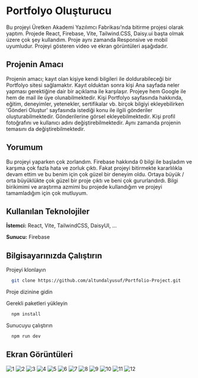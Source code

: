 ﻿
# Portfolyo Oluşturucu

Bu projeyi Üretken Akademi Yazılımcı Fabrikası'nda bitirme projesi olarak yaptım. Projede React, Firebase, Vite, Tailwind.CSS, Daisy.ui başta olmak üzere çok şey kullandım. Proje aynı zamanda Responsive ve mobil uyumludur. Projeyi gösteren video ve ekran görüntüleri aşağıdadır.
## Projenin Amacı
Projenin amacı; kayıt olan kişiye kendi bilgileri ile doldurabileceği bir Portfolyo sitesi sağlamaktır. Kayıt olduktan sonra kişi Ana sayfada neler yapması gerektiğine dair bir açıklama ile karşılaşır. Projeye hem Google ile hem de mail ile üye olunabilmektedir. Kişi Portfolyo sayfasında hakkında, eğitim, deneyimler, yetenekler, sertifikalar vb. birçok bilgiyi ekleyebilirken 'Gönderi Oluştur' sayfasında istediği konu ile ilgili gönderiler oluşturabilmektedir. Gönderilerine görsel ekleyebilmektedir. Kişi profil fotoğrafını ve kullanıcı adını değiştirebilmektedir. Aynı zamanda projenin temasını da değiştirebilmektedir. 
## Yorumum
Bu projeyi yaparken çok zorlandım. Firebase hakkında 0 bilgi ile başladım ve karşıma çok fazla hata ve zorluk çıktı. Fakat projeyi bitirmekte kararlılıkla devam ettim ve bu benim için çok güzel bir deneyim oldu. Ortaya büyük / orta büyüklükte çok güzel bir proje çıktı ve beni çok gururlandırdı. Bilgi birikimimi ve araştırma azmimi bu projede kullandığım ve projeyi tamamladığım için çok mutluyum. 
## Kullanılan Teknolojiler

**İstemci:** React, Vite, TailwindCSS, DaisyUI, ...

**Sunucu:** Firebase

  
## Bilgisayarınızda Çalıştırın

Projeyi klonlayın

```bash
  git clone https://github.com/altundalyusuf/Portfolio-Project.git
```

Proje dizinine gidin


Gerekli paketleri yükleyin

```bash
  npm install
```

Sunucuyu çalıştırın

```bash
  npm run dev
```

  
## Ekran Görüntüleri

![1](https://user-images.githubusercontent.com/79724222/232333195-2d038027-d1ac-4cd4-9f25-4e6cbc1c9e27.png)
![2](https://user-images.githubusercontent.com/79724222/232333250-a530ffca-ee99-4b20-a919-011229049262.png)
![3](https://user-images.githubusercontent.com/79724222/232333637-0a0fc13d-0fa8-400e-bb1c-c68fa4653ce2.png)
![4](https://user-images.githubusercontent.com/79724222/232333642-05a3e24b-3509-4688-abe2-9816c22599ff.png)
![5](https://user-images.githubusercontent.com/79724222/232333647-adbce8a0-87b6-4ce6-bd4a-3faa41c30589.png)
![6](https://user-images.githubusercontent.com/79724222/232333650-8b52e4a8-148f-4b0d-a3af-6f2243ee30ae.png)
![7](https://user-images.githubusercontent.com/79724222/232333652-116e3a82-0349-4726-947e-7818469660a3.png)
![8](https://user-images.githubusercontent.com/79724222/232333656-cc921989-5782-4670-b830-3f03829d9ebf.png)
![9](https://user-images.githubusercontent.com/79724222/232333676-f3535679-f4b6-4995-9950-c63222a50e12.png)
![10](https://user-images.githubusercontent.com/79724222/232333680-27f8c82f-f0b8-4000-b3d3-7bc7bc4dfafe.png)
![11](https://user-images.githubusercontent.com/79724222/232333684-9f6655b6-d173-49e6-839c-af66da6ad340.png)
![12](https://user-images.githubusercontent.com/79724222/232333688-69460a3e-522c-4f7a-87da-146630830f27.png)



  